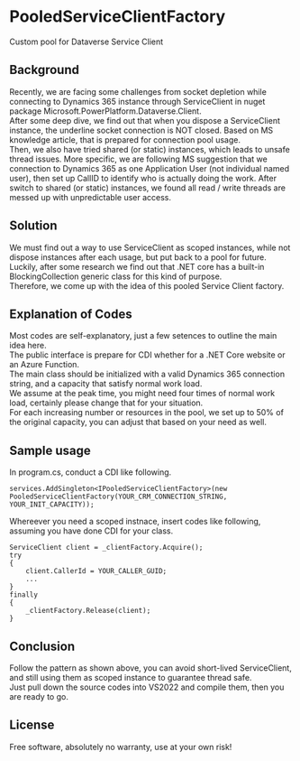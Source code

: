 # PooledServiceClientFactory
Custom pool for Dataverse Service Client
## Background
Recently, we are facing some challenges from socket depletion while connecting to Dynamics 365 instance through ServiceClient in nuget package Microsoft.PowerPlatform.Dataverse.Client.\
After some deep dive, we find out that when you dispose a ServiceClient instance, the underline socket connection is NOT closed.  Based on MS knowledge article, that is prepared for connection pool usage.\
Then, we also have tried shared (or static) instances, which leads to unsafe thread issues.  More specific, we are following MS suggestion that we connection to Dynamics 365 as one Application User (not individual named user), then set up CallID to identify who is actually doing the work. After switch to shared (or static) instances, we found all read / write threads are messed up with unpredictable user access.
## Solution
We must find out a way to use ServiceClient as scoped instances, while not dispose instances after each usage, but put back to a pool for future.\
Luckily, after some research we find out that .NET core has a built-in BlockingCollection<T> generic class for this kind of purpose.\
Therefore, we come up with the idea of this pooled Service Client factory.
## Explanation of Codes
Most codes are self-explanatory, just a few setences to outline the main idea here.\
The public interface is prepare for CDI whether for a .NET Core website or an Azure Function.\
The main class should be initialized with a valid Dynamics 365 connection string, and a capacity that satisfy normal work load.\
We assume at the peak time, you might need four times of normal work load, certainly please change that for your situation.\
For each increasing number or resources in the pool, we set up to 50% of the original capacity, you can adjust that based on your need as well.
## Sample usage
In program.cs, conduct a CDI like following.
```
services.AddSingleton<IPooledServiceClientFactory>(new PooledServiceClientFactory(YOUR_CRM_CONNECTION_STRING, YOUR_INIT_CAPACITY));
```
Whereever you need a scoped instnace, insert codes like following, assuming you have done CDI for your class.
```
ServiceClient client = _clientFactory.Acquire();
try
{
	client.CallerId = YOUR_CALLER_GUID;
	...
}
finally
{
	_clientFactory.Release(client);
}
```
## Conclusion
Follow the pattern as shown above, you can avoid short-lived ServiceClient, and still using them as scoped instance to guarantee thread safe.\
Just pull down the source codes into VS2022 and compile them, then you are ready to go.
## License
Free software, absolutely no warranty, use at your own risk!


